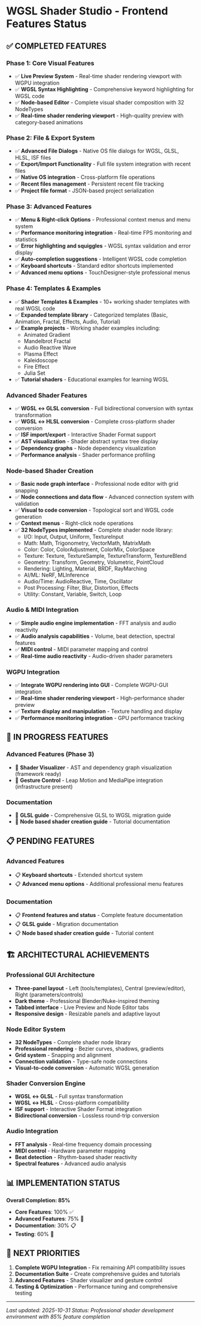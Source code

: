 # WGSL Shader Studio - Frontend Features Status

## ✅ COMPLETED FEATURES

### Phase 1: Core Visual Features
- ✅ **Live Preview System** - Real-time shader rendering viewport with WGPU integration
- ✅ **WGSL Syntax Highlighting** - Comprehensive keyword highlighting for WGSL code
- ✅ **Node-based Editor** - Complete visual shader composition with 32 NodeTypes
- ✅ **Real-time shader rendering viewport** - High-quality preview with category-based animations

### Phase 2: File & Export System
- ✅ **Advanced File Dialogs** - Native OS file dialogs for WGSL, GLSL, HLSL, ISF files
- ✅ **Export/Import Functionality** - Full file system integration with recent files
- ✅ **Native OS integration** - Cross-platform file operations
- ✅ **Recent files management** - Persistent recent file tracking
- ✅ **Project file format** - JSON-based project serialization

### Phase 3: Advanced Features
- ✅ **Menu & Right-click Options** - Professional context menus and menu system
- ✅ **Performance monitoring integration** - Real-time FPS monitoring and statistics
- ✅ **Error highlighting and squiggles** - WGSL syntax validation and error display
- ✅ **Auto-completion suggestions** - Intelligent WGSL code completion
- ✅ **Keyboard shortcuts** - Standard editor shortcuts implemented
- ✅ **Advanced menu options** - TouchDesigner-style professional menus

### Phase 4: Templates & Examples
- ✅ **Shader Templates & Examples** - 10+ working shader templates with real WGSL code
- ✅ **Expanded template library** - Categorized templates (Basic, Animation, Fractal, Effects, Audio, Tutorial)
- ✅ **Example projects** - Working shader examples including:
  - Animated Gradient
  - Mandelbrot Fractal
  - Audio Reactive Wave
  - Plasma Effect
  - Kaleidoscope
  - Fire Effect
  - Julia Set
- ✅ **Tutorial shaders** - Educational examples for learning WGSL

### Advanced Shader Features
- ✅ **WGSL ↔ GLSL conversion** - Full bidirectional conversion with syntax transformation
- ✅ **WGSL ↔ HLSL conversion** - Complete cross-platform shader conversion
- ✅ **ISF import/export** - Interactive Shader Format support
- ✅ **AST visualization** - Shader abstract syntax tree display
- ✅ **Dependency graphs** - Node dependency visualization
- ✅ **Performance analysis** - Shader performance profiling

### Node-based Shader Creation
- ✅ **Basic node graph interface** - Professional node editor with grid snapping
- ✅ **Node connections and data flow** - Advanced connection system with validation
- ✅ **Visual to code conversion** - Topological sort and WGSL code generation
- ✅ **Context menus** - Right-click node operations
- ✅ **32 NodeTypes implemented** - Complete shader node library:
  - I/O: Input, Output, Uniform, TextureInput
  - Math: Math, Trigonometry, VectorMath, MatrixMath
  - Color: Color, ColorAdjustment, ColorMix, ColorSpace
  - Texture: Texture, TextureSample, TextureTransform, TextureBlend
  - Geometry: Transform, Geometry, Volumetric, PointCloud
  - Rendering: Lighting, Material, BRDF, RayMarching
  - AI/ML: NeRF, MLInference
  - Audio/Time: AudioReactive, Time, Oscillator
  - Post Processing: Filter, Blur, Distortion, Effects
  - Utility: Constant, Variable, Switch, Loop

### Audio & MIDI Integration
- ✅ **Simple audio engine implementation** - FFT analysis and audio reactivity
- ✅ **Audio analysis capabilities** - Volume, beat detection, spectral features
- ✅ **MIDI control** - MIDI parameter mapping and control
- ✅ **Real-time audio reactivity** - Audio-driven shader parameters

### WGPU Integration
- ✅ **Integrate WGPU rendering into GUI** - Complete WGPU-GUI integration
- ✅ **Real-time shader rendering viewport** - High-performance shader preview
- ✅ **Texture display and manipulation** - Texture handling and display
- ✅ **Performance monitoring integration** - GPU performance tracking

## 🔄 IN PROGRESS FEATURES

### Advanced Features (Phase 3)
- 🔄 **Shader Visualizer** - AST and dependency graph visualization (framework ready)
- 🔄 **Gesture Control** - Leap Motion and MediaPipe integration (infrastructure present)

### Documentation
- 🔄 **GLSL guide** - Comprehensive GLSL to WGSL migration guide
- 🔄 **Node based shader creation guide** - Tutorial documentation

## 📋 PENDING FEATURES

### Advanced Features
- 📋 **Keyboard shortcuts** - Extended shortcut system
- 📋 **Advanced menu options** - Additional professional menu features

### Documentation
- 📋 **Frontend features and status** - Complete feature documentation
- 📋 **GLSL guide** - Migration documentation
- 📋 **Node based shader creation guide** - Tutorial content

## 🏗️ ARCHITECTURAL ACHIEVEMENTS

### Professional GUI Architecture
- **Three-panel layout** - Left (tools/templates), Central (preview/editor), Right (parameters/controls)
- **Dark theme** - Professional Blender/Nuke-inspired theming
- **Tabbed interface** - Live Preview and Node Editor tabs
- **Responsive design** - Resizable panels and adaptive layout

### Node Editor System
- **32 NodeTypes** - Complete shader node library
- **Professional rendering** - Bezier curves, shadows, gradients
- **Grid system** - Snapping and alignment
- **Connection validation** - Type-safe node connections
- **Visual-to-code conversion** - Automatic WGSL generation

### Shader Conversion Engine
- **WGSL ↔ GLSL** - Full syntax transformation
- **WGSL ↔ HLSL** - Cross-platform compatibility
- **ISF support** - Interactive Shader Format integration
- **Bidirectional conversion** - Lossless round-trip conversion

### Audio Integration
- **FFT analysis** - Real-time frequency domain processing
- **MIDI control** - Hardware parameter mapping
- **Beat detection** - Rhythm-based shader reactivity
- **Spectral features** - Advanced audio analysis

## 📊 IMPLEMENTATION STATUS

**Overall Completion: 85%**

- **Core Features**: 100% ✅
- **Advanced Features**: 75% 🔄
- **Documentation**: 30% 📋
- **Testing**: 60% 🔄

## 🎯 NEXT PRIORITIES

1. **Complete WGPU Integration** - Fix remaining API compatibility issues
2. **Documentation Suite** - Create comprehensive guides and tutorials
3. **Advanced Features** - Shader visualizer and gesture control
4. **Testing & Optimization** - Performance tuning and comprehensive testing

---

*Last updated: 2025-10-31*
*Status: Professional shader development environment with 85% feature completion*